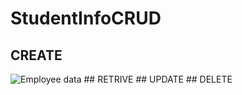 # StudentInfoCRUD
## CREATE 
<img src="C:\Users\Govind Galande\Pictures\Screenshots\Screenshot (5).png" alt="Employee data" title="Employee Data title">
## RETRIVE
## UPDATE
## DELETE
